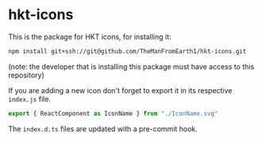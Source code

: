 # hkt-icons

This is the package for HKT icons, for installing it:

```sh
npm install git+ssh://git@github.com/TheManFromEarth1/hkt-icons.git
```

(note: the developer that is installing this package must have access to this repository)

If you are adding a new icon don't forget to export it in its respective `index.js` file.

```js
export { ReactComponent as IconName } from "./IconName.svg"
```

The `index.d.ts` files are updated with a pre-commit hook.
